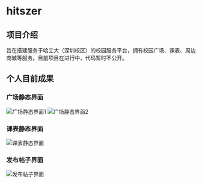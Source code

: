 # hitszer
## 项目介绍
旨在搭建服务于哈工大（深圳校区）的校园服务平台，拥有校园广场、课表、周边商城等服务。目前项目在进行中，代码暂时不公开。
## 个人目前成果
### 广场静态界面
![广场静态界面1](https://6465-demo-2ggbh68sd70c1991-1305073910.tcb.qcloud.la/gxy_%E7%95%8C%E9%9D%A2/%E7%95%8C%E9%9D%A21.PNG?sign=50a1e4b0577b0060f1072d9a2177b6eb&t=1617000155)
![广场静态界面2](https://6465-demo-2ggbh68sd70c1991-1305073910.tcb.qcloud.la/gxy_%E7%95%8C%E9%9D%A2/%E7%95%8C%E9%9D%A22.PNG?sign=3960552e632e7a333c1542a2ceac7646&t=1617000210)
### 课表静态界面
![课表静态界面](https://6465-demo-2ggbh68sd70c1991-1305073910.tcb.qcloud.la/gxy_%E7%95%8C%E9%9D%A2/%E8%AF%BE%E8%A1%A8%E7%95%8C%E9%9D%A2.PNG?sign=8acd44c86738e679a783b09fab5ab090&t=1617000248)
### 发布帖子界面
![发布帖子界面](https://6465-demo-2ggbh68sd70c1991-1305073910.tcb.qcloud.la/gxy_%E7%95%8C%E9%9D%A2/%E5%8F%91%E5%B8%83%E5%B8%96%E5%AD%90%E7%95%8C%E9%9D%A2.PNG?sign=bd084702a5e650020065d6da4a628e5e&t=1617000301)

